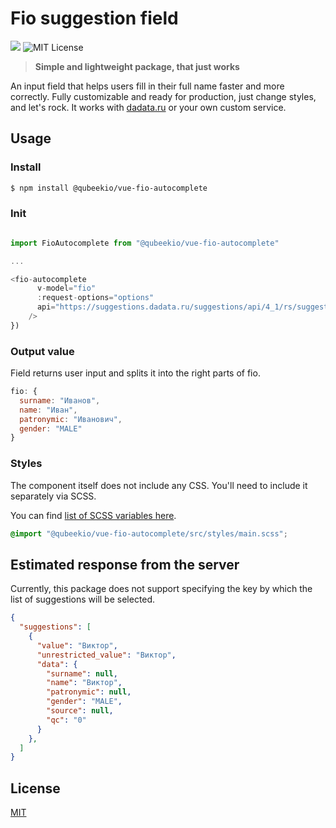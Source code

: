 # Fio suggestion field 
![](https://github.styleci.io/repos/371502967/shield?branch=master)
![MIT License](https://img.shields.io/github/license/qubeekio/vue-fio-autocomplete.svg?style=flat-square)

> **Simple and lightweight package, that just works**


An input field that helps users fill in their full name faster and more correctly. 
Fully customizable and ready for production, just change styles, and let's rock. 
It works with [dadata.ru](https://dadata.ru) or your own custom service.


## Usage

### Install

```bash
$ npm install @qubeekio/vue-fio-autocomplete
```

### Init

```js

import FioAutocomplete from "@qubeekio/vue-fio-autocomplete"

...

<fio-autocomplete
      v-model="fio"
      :request-options="options"
      api="https://suggestions.dadata.ru/suggestions/api/4_1/rs/suggest/fio"
    />
})

```

### Output value
Field returns user input and splits it into the right parts of fio.

```js
fio: {
  surname: "Иванов",
  name: "Иван",
  patronymic: "Иванович",
  gender: "MALE"
}
```

### Styles

The component itself does not include any CSS. You'll need to include it separately via SCSS. 

You can find [list of SCSS variables here](https://github.com/qubeekio/vue-fio-autocomplete/blob/master/src/styles/main.scss).

```scss
@import "@qubeekio/vue-fio-autocomplete/src/styles/main.scss";
```

## Estimated response from the server

Currently, this package does not support specifying the key by which the list of suggestions will be selected.

```json
{
  "suggestions": [
    {
      "value": "Виктор",
      "unrestricted_value": "Виктор",
      "data": {
        "surname": null,
        "name": "Виктор",
        "patronymic": null,
        "gender": "MALE",
        "source": null,
        "qc": "0"
      }
    },
  ]
}
```


## License

[MIT](https://github.com/sagalbot/vue-select/blob/master/LICENSE.md)
